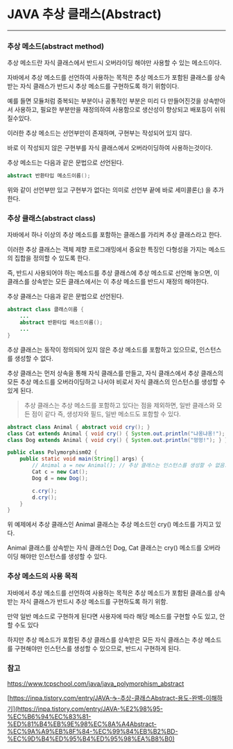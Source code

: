 # JAVA 추상 클래스(Abstract)

---

### 추상 메소드(abstract method)

추상 메소드란 자식 클래스에서 반드시 오버라이딩 해야만 사용할 수 있는 메소드이다.

자바에서 추상 메소드를 선언하여 사용하는 목적은 추상 메소드가 포함된 클래스를 상속받는 자식 클래스가 반드시 추상 메소드를 구현하도록 하기 위함이다.

예를 들면 모듈처럼 중복되는 부분이나 공통적인 부분은 미리 다 만들어진것을 상속받아서 사용하고, 필요한 부분만을 재정의하여 사용함으로 생산성이 향상되고 배포등이 쉬워질수있다.

이러한 추상 메소드는 선언부만이 존재하며, 구현부는 작성되어 있지 않다.

바로 이 작성되지 않은 구현부를 자식 클래스에서 오버라이딩하여 사용하는것이다.

추상 메소드는 다음과 같은 문법으로 선언된다.

```java
abstract 반환타입 메소드이름();
```

위와 같이 선언부만 있고 구현부가 없다는 의미로 선언부 끝에 바로 세미콜론(;) 을 추가한다.

### 추상 클래스(abstract class)

자바에서 하나 이상의 추상 메소드를 포함하는 클래스를 가리켜 추상 클래스라고 한다.

이러한 추상 클래스는 객체 제향 프로그래밍에서 중요한 특징인 다형성을 가지는 메소드의 집합을 정의할 수 있도록 한다.

즉, 반드시 사용되어야 하는 메소드를 추상 클래스에 추상 메소드로 선언해 놓으면, 이 클래스를 상속받는 모든 클래스에서는 이 추상 메소드를 반드시 재정의 해야한다.

추상 클래스는 다음과 같은 문법으로 선언된다.

```java
abstract class 클래스이름 {
    ...
    abstract 반환타입 메소드이름();
    ...
}
```

추상 클래스는 동작이 정의되어 있지 않은 추상 메소드를 포함하고 있으므로, 인스턴스를 생성할 수 없다.

추상 클래스는 먼저 상속을 통해 자식 클래스를 만들고, 자식 클래스에서 추상 클래스의 모든 추상 메소드를 오버라이딩하고 나서야 비로서 자식 클래스의 인스턴스를 생성할 수 있게 된다.

> 추상 클래스는 추상 메소드를 포함하고 있다는 점을 제외하면, 일반 클래스와 모든 점이 같다
> 즉, 생성자와 필드, 일반 메소드도 포함할 수 있다.

```java
abstract class Animal { abstract void cry(); }
class Cat extends Animal { void cry() { System.out.println("냐옹냐옹!"); } }
class Dog extends Animal { void cry() { System.out.println("멍멍!"); } }

public class Polymorphism02 {
    public static void main(String[] args) {
        // Animal a = new Animal(); // 추상 클래스는 인스턴스를 생성할 수 없음.
        Cat c = new Cat();
        Dog d = new Dog();

        c.cry();
        d.cry();
    }
}
```

위 예제에서 추상 클래스인 Animal 클래스는 추상 메소드인 cry() 메소드를 가지고 있다.

Animal 클래스를 상속받는 자식 클래스인 Dog, Cat 클래스는 cry() 메소드를 오버라이딩 해야만 인스턴스를 생성할 수 있다.

### 추상 메소드의 사용 목적

자바에서 추상 메소드를 선언하여 사용하는 목적은 추상 메소드가 포함된 클래스를 상속받는 자식 클래스가 반드시 추상 메소드를 구현하도록 하기 위함.

만약 일반 메소드로 구현하게 된다면 사용자에 따라 해당 메소드를 구현할 수도 있고, 안 할 수도 있다

하지만 추상 메소드가 포함된 추상 클래스를 상속받은 모든 자식 클래스는 추상 메소드를 구현해야만 인스턴스를 생성할 수 있으므로, 반드시 구현하게 된다.

### 참고

https://www.tcpschool.com/java/java_polymorphism_abstract

[https://inpa.tistory.com/entry/JAVA-☕-추상-클래스Abstract-용도-완벽-이해하기](https://inpa.tistory.com/entry/JAVA-%E2%98%95-%EC%B6%94%EC%83%81-%ED%81%B4%EB%9E%98%EC%8A%A4Abstract-%EC%9A%A9%EB%8F%84-%EC%99%84%EB%B2%BD-%EC%9D%B4%ED%95%B4%ED%95%98%EA%B8%B0)
